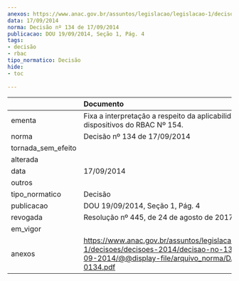 ```yaml
---
anexos: https://www.anac.gov.br/assuntos/legislacao/legislacao-1/decisoes/decisoes-2014/decisao-no-134-de-17-09-2014/@@display-file/arquivo_norma/DA2014-0134.pdf
data: 17/09/2014
norma: Decisão nº 134 de 17/09/2014
publicacao: DOU 19/09/2014, Seção 1, Pág. 4
tags:
- decisão
- rbac
tipo_normatico: Decisão
hide: 
- toc 
 
---
```


|                    | Documento                                                                                                                                                 |
|:-------------------|:----------------------------------------------------------------------------------------------------------------------------------------------------------|
| ementa             | Fixa a interpretação a respeito da aplicabilidade de dispositivos do RBAC Nº 154.                                                                         |
| norma              | Decisão nº 134 de 17/09/2014                                                                                                                              |
| tornada_sem_efeito |                                                                                                                                                           |
| alterada           |                                                                                                                                                           |
| data               | 17/09/2014                                                                                                                                                |
| outros             |                                                                                                                                                           |
| tipo_normatico     | Decisão                                                                                                                                                   |
| publicacao         | DOU 19/09/2014, Seção 1, Pág. 4                                                                                                                           |
| revogada           | Resolução nº 445, de 24 de agosto de  2017.                                                                                                               |
| em_vigor           |                                                                                                                                                           |
| anexos             | https://www.anac.gov.br/assuntos/legislacao/legislacao-1/decisoes/decisoes-2014/decisao-no-134-de-17-09-2014/@@display-file/arquivo_norma/DA2014-0134.pdf |
